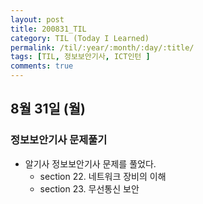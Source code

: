 ```yaml
---
layout: post
title: 200831_TIL
category: TIL (Today I Learned)
permalink: /til/:year/:month/:day/:title/
tags: [TIL, 정보보안기사, ICT인턴 ]
comments: true
---
```

## 8월 31일 (월)
### 정보보안기사 문제풀기
- 알기사 정보보안기사 문제를 풀었다.
  - section 22. 네트워크 장비의 이해
  - section 23. 무선통신 보안
